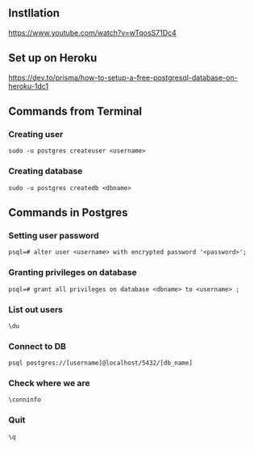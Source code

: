 ## Instllation
https://www.youtube.com/watch?v=wTqosS71Dc4

## Set up on Heroku
https://dev.to/prisma/how-to-setup-a-free-postgresql-database-on-heroku-1dc1

## Commands from Terminal

### Creating user
```terminal
sudo -u postgres createuser <username>
```

### Creating database
```terminal
sudo -u postgres createdb <dbname>
```



## Commands in Postgres
### Setting user password
```postgres
psql=# alter user <username> with encrypted password '<password>';
```

### Granting privileges on database
```postgres
psql=# grant all privileges on database <dbname> to <username> ;
```
### List out users
```postgres
\du
```

### Connect to DB
```postgresql
psql postgres://[username]@localhost/5432/[db_name]
```

### Check where we are
```postgresql
\conninfo
```

### Quit
```
\q
```
